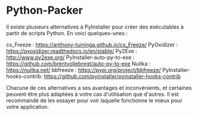 # Python-Packer

Il existe plusieurs alternatives à PyInstaller pour créer des exécutables à partir de scripts Python. En voici quelques-unes :

cx_Freeze : https://anthony-tuininga.github.io/cx_Freeze/
PyOxidizer : https://pyoxidizer.readthedocs.io/en/stable/
Py2Exe : http://www.py2exe.org/
PyInstaller-auto-py-to-exe : https://github.com/brentvollebregt/auto-py-to-exe
Nuitka : https://nuitka.net/
bbfreeze : https://pypi.org/project/bbfreeze/
PyInstaller-hooks-contrib: https://github.com/pyinstaller/pyinstaller-hooks-contrib

Chacune de ces alternatives a ses avantages et inconvénients, et certaines peuvent être plus adaptées à votre cas d'utilisation que d'autres. Il est recommandé de les essayer pour voir laquelle fonctionne le mieux pour votre application.
